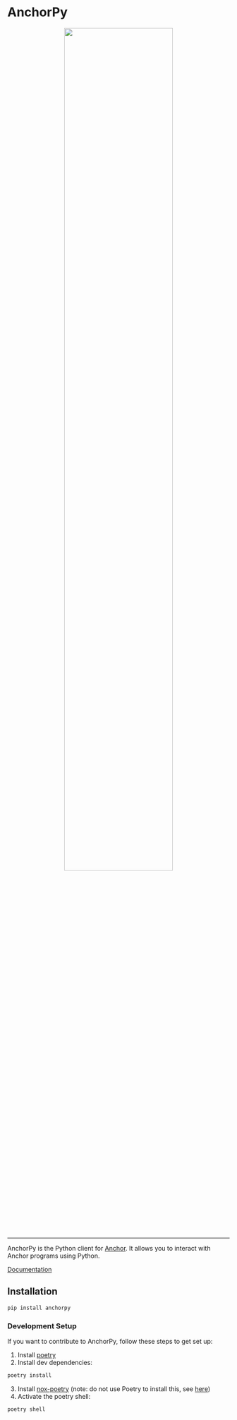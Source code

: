 # AnchorPy
<div align="center">
    <img src="https://raw.githubusercontent.com/kevinheavey/anchorpy/main/docs/img/logo.png" width="70%" height="70%">
</div>

---

AnchorPy is the Python client for [Anchor](https://github.com/project-serum/anchor). It allows you to interact with Anchor programs using Python.

[Documentation](https://kevinheavey.github.io/anchorpy/)



## Installation

```sh
pip install anchorpy

```


### Development Setup

If you want to contribute to AnchorPy, follow these steps to get set up:

1. Install [poetry](https://python-poetry.org/docs/#installation)
2. Install dev dependencies:
```sh
poetry install

```
3. Install [nox-poetry](https://github.com/cjolowicz/nox-poetry) (note: do not use Poetry to install this, see [here](https://medium.com/@cjolowicz/nox-is-a-part-of-your-global-developer-environment-like-poetry-pre-commit-pyenv-or-pipx-1cdeba9198bd))
4. Activate the poetry shell:
```sh
poetry shell

```
